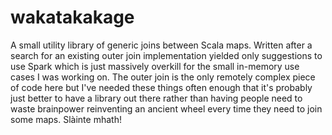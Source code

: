 # wakatakakage
A small utility library of generic joins between Scala maps. Written after a search for an existing
outer join implementation yielded only suggestions to use Spark which is just massively overkill for
the small in-memory use cases I was working on. The outer join is the only remotely complex piece of
code here but I've needed these things often enough that it's probably just better to have a library
out there rather than having people need to waste brainpower reinventing an ancient wheel every time
they need to join some maps. Slàinte mhath!
